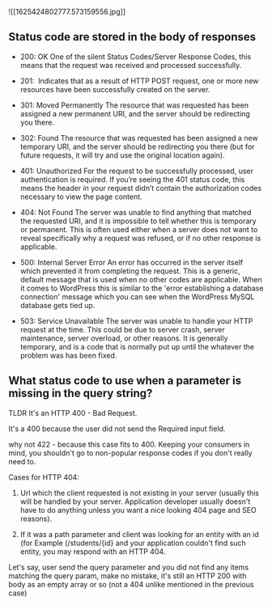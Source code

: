 ![[1625424802777.573159556.jpg]]

## Status code are stored in the body of responses  

-   200: OK One of the silent Status Codes/Server Response Codes, this means that the request was received and processed successfully. 
    
-   201:  Indicates that as a result of HTTP POST request, one or more new resources have been successfully created on the server. 
    
-   301: Moved Permanently The resource that was requested has been assigned a new permanent URI, and the server should be redirecting you there. 
    
-   302: Found The resource that was requested has been assigned a new temporary URI, and the server should be redirecting you there (but for future requests, it will try and use the original location again). 
    
-   401: Unauthorized For the request to be successfully processed, user authentication is required. If you’re seeing the 401 status code, this means the header in your request didn’t contain the authorization codes necessary to view the page content. 
    
-   404: Not Found The server was unable to find anything that matched the requested URI, and it is impossible to tell whether this is temporary or permanent. This is often used either when a server does not want to reveal specifically why a request was refused, or if no other response is applicable. 
    
-   500: Internal Server Error An error has occurred in the server itself which prevented it from completing the request. This is a generic, default message that is used when no other codes are applicable. When it comes to WordPress this is similar to the 'error establishing a database connection' message which you can see when the WordPress MySQL database gets tied up. 
    
-   503: Service Unavailable The server was unable to handle your HTTP request at the time. This could be due to server crash, server maintenance, server overload, or other reasons. It is generally temporary, and is a code that is normally put up until the whatever the problem was has been fixed.





## What status code to use when a parameter is missing in the query string? 

TLDR It's an HTTP 400 - Bad Request. 

It's a 400 because the user did not send the Required input field. 

why not 422 - because this case fits to 400. Keeping your consumers in mind, you shouldn't go to non-popular response codes if you don't really need to. 

Cases for HTTP 404: 

1) Url which the client requested is not existing in your server (usually this will be handled by your server. Application developer usually doesn't have to do anything unless you want a nice looking 404 page and SEO reasons). 

2) If it was a path parameter and client was looking for an entity with an id (for Example (/students/{id} and your application couldn't find such entity, you may respond with an HTTP 404. 

Let's say, user send the query parameter and you did not find any items matching the query param, make no mistake, it's still an HTTP 200 with body as an empty array or so (not a 404 unlike mentioned in the previous case)